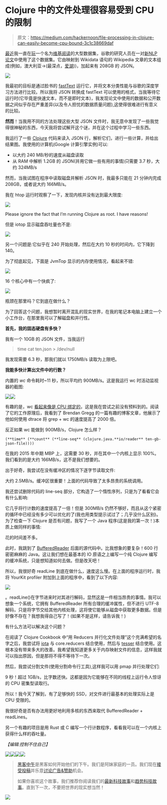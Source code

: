 # Clojure 中的文件处理很容易受到 CPU 的限制

> 原文：<https://medium.com/hackernoon/file-processing-in-clojure-can-easily-become-cpu-bound-3c1c38669daf>

[最近](/@atroche/an-initial-exploration-of-wikireading-googles-huge-new-nlp-dataset-c17d859db9d0)我一直在[玩](/@atroche/using-dataflow-in-clojure-to-process-googles-huge-new-wikireading-dataset-832af367539c)一个名为[维基阅读](https://github.com/dmorr-google/wiki-reading)的大型数据集，谷歌的研究人员在一对[新](https://arxiv.org/abs/1608.03542)[NLP 论文](https://arxiv.org/abs/1611.01839)中使用了这个数据集。它由映射到 Wikidata 语句的 Wikipedia 文章的文本组成(例如，澳大利亚→(最深点，[爱湖](https://www.wikidata.org/wiki/Q179970)))，加起来有 208GB 的 JSON。

![](img/5a27a7c0ebb1df02991ced7b57d8b526.png)

我最初的目标是通过脸书的 [fastText](https://github.com/facebookresearch/fastText) 运行它，并将文本分类性能与谷歌的深度学习方法进行比较。所以我将 JSON 转换成 fastText 可以使用的格式，当我等待它运行时(它毕竟是快速文本，而不是即时文本)，我发现论文中使用的数据和公开数据之间似乎存在严重差异(以及令人担忧的数据质量问题),这使得很难进行有意义的比较。

**然而**！当我用不同的方法处理这些大型 JSON 文件时，我无意中发现了一些我觉得很神秘的东西，今天我将尝试解开这个谜，并在这个过程中学习一些东西。

我运行了一些 [Clojure](https://hackernoon.com/tagged/clojure) 代码来读入 JSON 行，解析它们，进行一些计算，并给出结果图。我使用的计算机(Google 计算引擎实例)可以:

*   以大约 240 MB/秒的速度从磁盘读取
*   从 RAM 中解析 1.2GB 的 JSON(并用它做一些有用的事情)只需要 3.7 秒，大约 324MB/s

然而，当我试图在程序中读取磁盘并解析 JSON 时，我最多只能在 21 分钟内完成 208GB，或者说大约 166MB/s。

我在 htop 运行时观察了一下，发现内核并没有达到最大限度:

![](img/058571051bb6bb94c1f29e6970c9cbff.png)

Please ignore the fact that I’m running Clojure as root. I have reasons!

但是 iotop 显示磁盘吞吐量也不是:

![](img/b30a65607190621293148fdd62249dc6.png)

另一个问题是:它似乎在 240 开始处理，然后在大约 10 秒的时间内，它下降到 140。

为了彻底起见，下面是 JvmTop 显示的内存使用情况，看起来不错:

![](img/38208202e957eb6798c9896a00b2357a.png)

16 个核心中有一个快疯了:

![](img/563c3d9f81993c6148d0f3e8d073a92a.png)

瓶颈在那里吗？它到底在做什么？

为了回答这个问题，我想暂时离开混乱的现实世界，在我的笔记本电脑上建立一个小工作台，在那里我可以了解磁盘和并行性。

**首先，我的固态硬盘有多快？**

我有一个 10GB 的 JSON 文件，当我运行

> time cat ten.json > /dev/null

我发现需要 6.3 秒，那我们就以 1750MB/s 读取为上限吧。

**我能多快计算出文件中的行数？**

内置的 *wc* 命令耗时~11 秒，所以平均约 900MB/s。这是我运行 wc 时活动监视器的截图:

![](img/f3be7f7ede01f5c27af32e653950f315.png)![](img/29f11f90e43de1c6e0c344e8a9c534e7.png)

有趣的是，wc [看起来像是 CPU 绑定的](http://unix.stackexchange.com/questions/96563/why-is-wc-so-slow)，这是我在尝试之前没有预料到的。阅读了它的工作原理后，我看到了 Brendan Gregg 的一篇有趣的博客文章，他展示了他如何使用 dtrace 将 grep + wc 的速度提高了 2000 倍。

反正如果 wc 能做到 900MB/s，Clojure 怎么样？

`(**time** (**count** (**line-seq** (clojure.java.**io/reader** ten-gb-json-file))))`

在我的 2015 年中期 MBP 上，这需要 30 秒，并在其中一个内核上显示 100%。我们看到的是大约 166MB/s，这不是我们想要的。

出于好奇，我尝试在没有缓冲区的情况下逐字节读取文件:

大约 2.5MB/s。缓冲区很重要！上面的代码导致了太多昂贵的系统调用。

我还尝试删除代码的 line-seq 部分，它构造了一个惰性序列，只是为了看看它会有什么影响:

它几乎将行计数的速度提高了一倍！但是 300MB/s 仍然不够好，而且从这个紧密的循环中已经没有多少可以优化的了(我也用类型提示试过了；几乎没什么区别)。为了检查一下 Clojure 是否有问题，我写了一个 Java 程序(这是我的第一次！)本质上做同样的事情:

花的时间差不多。

此时，我跳到了 [BufferedReader](http://docs.oracle.com/javase/7/docs/api/java/io/BufferedReader.html?is-external=true) 后面的源代码中。比我想象的要复杂！600 行密密麻麻的 Java。这让我们想在最基本的 IO 原语之上编写一个纯 Clojure 编写的缓冲系统，只是想知道如何去做。但是改天吧！

所以，我很好奇 readLine 到底在做什么，速度这么慢。在上面的程序运行时，我将 YourKit profiler 附加到上面的程序中，看到了以下内容:

![](img/f9d44c36aa1736686d5e1a22e09d7d08.png)

。readLine()在字节进来时对其进行解码，显然这是一件相当昂贵的事情。我可以想象一个系统，它拥有 BufferedReader 所有合理的缓冲属性，但不进行 UTF-8 解码，只是将字节交给其他内核处理，这将使它能够从磁盘中获取更多数据。但是好像不存在？我想我得自己写了！(如果不是这样，请告诉我！)

有什么方法可以解决这个问题？

在阅读了 Clojure Cookbook 中“用 Reducers 并行化文件处理”这个充满希望的名字之后，我尝试将 [iota](https://github.com/thebusby/iota) 与 core.reducers 结合使用，然后与 [tesser](https://github.com/aphyr/tesser) 结合使用。这根本没有带来多大的改善。我希望我知道更多关于内存映射文件的信息，这样我就可以指出原因，但是那将不得不等待下一次。

然后，我尝试分割文件(使用分割命令行工具),这样我可以用 pmap 并行处理它们:

9 秒！超过 1GB/s，比字数还快。这都是因为它能够在不同的线程上运行令人惊讶的 CPU 密集型读取行。

所以！我今天了解到，有了足够快的 SSD，对文件进行最基本的处理实际上是 CPU 受限的。

我很好奇是否有办法用更好地利用多核的东西来取代 BufferedReader + readLines。

另一个有趣的项目是用 Rust 或 C 编写一个行计数程序，看看我可以在一个内核上获得什么样的吞吐量。

*【编辑:控制不住自己】*

![](img/89c00a777034b80434027ce2f17ed2ad.png)[![](img/50ef4044ecd4e250b5d50f368b775d38.png)](http://bit.ly/HackernoonFB)[![](img/979d9a46439d5aebbdcdca574e21dc81.png)](https://goo.gl/k7XYbx)[![](img/2930ba6bd2c12218fdbbf7e02c8746ff.png)](https://goo.gl/4ofytp)

> [黑客中午](http://bit.ly/Hackernoon)是黑客如何开始他们的下午。我们是阿妹家庭的一员。我们现在[接受投稿](http://bit.ly/hackernoonsubmission)并乐意[讨论广告&赞助](mailto:partners@amipublications.com)机会。
> 
> 如果你喜欢这个故事，我们推荐你阅读我们的[最新科技故事](http://bit.ly/hackernoonlatestt)和[趋势科技故事](https://hackernoon.com/trending)。直到下一次，不要把世界的现实想当然！

![](img/be0ca55ba73a573dce11effb2ee80d56.png)